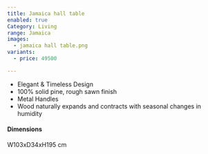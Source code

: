 ```yaml
---
title: Jamaica hall table
enabled: true
Category: Living
range: Jamaica
images:
  - jamaica hall table.png
variants:
  - price: 49500

---
```

* Elegant & Timeless Design
* 100% solid pine, rough sawn finish
* Metal Handles
* Wood naturally expands and contracts with seasonal changes in humidity

#### Dimensions
W103xD34xH195 cm
